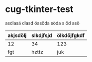 # cug-tkinter-test
asdlasä dlasd
öasöda
söda
s öd
asö


|akjsdölj|slkdjfsjd|ölkdöjfgkdf
|--|--|--|
|12|34|123|12|
|fgt|hzttz|juk|er|